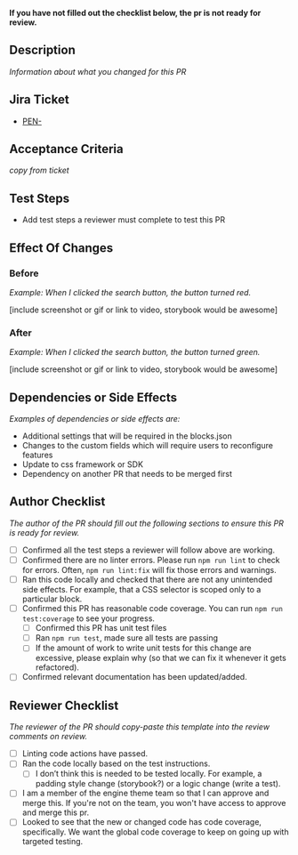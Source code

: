 **If you have not filled out the checklist below, the pr is not ready for review.**

## Description
_Information about what you changed for this PR_

## Jira Ticket
- [PEN-](https://arcpublishing.atlassian.net/browse/PEN-)

## Acceptance Criteria
_copy from ticket_

## Test Steps
- Add test steps a reviewer must complete to test this PR

## Effect Of Changes
### Before
_Example: When I clicked the search button, the button turned red._

[include screenshot or gif or link to video, storybook would be awesome]

### After
_Example: When I clicked the search button, the button turned green._

[include screenshot or gif or link to video, storybook would be awesome]

## Dependencies or Side Effects
_Examples of dependencies or side effects are:_
- Additional settings that will be required in the blocks.json
- Changes to the custom fields which will require users to reconfigure features
- Update to css framework or SDK
- Dependency on another PR that needs to be merged first

## Author Checklist
_The author of the PR should fill out the following sections to ensure this PR is ready for review._
- [ ] Confirmed all the test steps a reviewer will follow above are working. 
- [ ] Confirmed there are no linter errors. Please run `npm run lint` to check for errors. Often, `npm run lint:fix` will fix those errors and warnings.
- [ ] Ran this code locally and checked that there are not any unintended side effects. For example, that a CSS selector is scoped only to a particular block.
- [ ] Confirmed this PR has reasonable code coverage. You can run `npm run test:coverage` to see your progress.
  - [ ] Confirmed this PR has unit test files
  - [ ] Ran `npm run test`, made sure all tests are passing
  - [ ] If the amount of work to write unit tests for this change are excessive,
please explain why (so that we can fix it whenever it gets refactored).
- [ ] Confirmed relevant documentation has been updated/added.

## Reviewer Checklist 
_The reviewer of the PR should copy-paste this template into the review comments on review._

- [ ] Linting code actions have passed.
- [ ] Ran the code locally based on the test instructions.
  - [ ] I don’t think this is needed to be tested locally. For example, a padding style change (storybook?) or a logic change (write a test).
- [ ] I am a member of the engine theme team so that I can approve and merge this. If you're not on the team, you won't have access to approve and merge this pr. 
- [ ] Looked to see that the new or changed code has code coverage, specifically. We want the global code coverage to keep on going up with targeted testing.